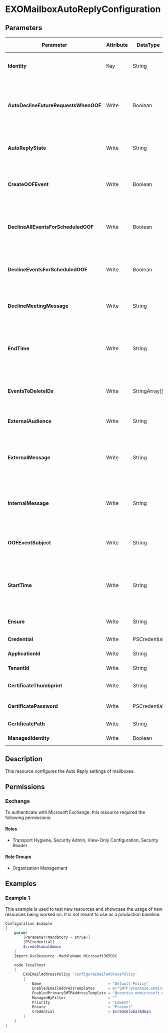 ﻿# EXOMailboxAutoReplyConfiguration

## Parameters

| Parameter | Attribute | DataType | Description | Allowed Values |
| --- | --- | --- | --- | --- |
| **Identity** | Key | String | The Identity parameter specifies the mailbox that you want to modify. You can use any value that uniquely identifies the mailbox. | |
| **AutoDeclineFutureRequestsWhenOOF** | Write | Boolean | The AutoDeclineFutureRequestsWhenOOF parameter specifies whether to automatically decline new meeting requests that are sent to the mailbox during the scheduled time period when Automatic Replies are being sent.  | |
| **AutoReplyState** | Write | String | The AutoReplyState parameter specifies whether the mailbox is enabled for Automatic Replies. Valid values are: Enabled, Disabled, Scheduled | `Enabled`, `Disabled`, `Scheduled` |
| **CreateOOFEvent** | Write | Boolean | The CreateOOFEvent parameter specifies whether to create a calendar event that corresponds to the scheduled time period when Automatic Replies are being sent for the mailbox. | |
| **DeclineAllEventsForScheduledOOF** | Write | Boolean | The DeclineAllEventsForScheduledOOF parameter specifies whether to decline all existing calendar events in the mailbox during the scheduled time period when Automatic Replies are being sent. | |
| **DeclineEventsForScheduledOOF** | Write | Boolean | The DeclineEventsForScheduledOOF parameter specifies whether it's possible to decline existing calendar events in the mailbox during the scheduled time period when Automatic Replies are being sent.  | |
| **DeclineMeetingMessage** | Write | String | The DeclineMeetingMessage parameter specifies the text in the message when meetings requests that are sent to the mailbox are automatically declined. | |
| **EndTime** | Write | String | The EndTime parameter specifies the end date and time that Automatic Replies are sent for the mailbox. You use this parameter only when the AutoReplyState parameter is set to Scheduled, and the value of this parameter is meaningful only when AutoReplyState is Scheduled. | |
| **EventsToDeleteIDs** | Write | StringArray[] | The EventsToDeleteIDs parameter specifies the calendar events to delete from the mailbox when the DeclineEventsForScheduledOOF parameter is set to $true. | |
| **ExternalAudience** | Write | String | The ExternalAudience parameter specifies whether Automatic Replies are sent to external senders. Valid values are: None, Known, All | `None`, `Known`, `All` |
| **ExternalMessage** | Write | String | The ExternalMessage parameter specifies the Automatic Replies message that's sent to external senders or senders outside the organization. If the value contains spaces, enclose the value in quotation marks. | |
| **InternalMessage** | Write | String | The InternalMessage parameter specifies the Automatic Replies message that's sent to internal senders or senders within the organization. If the value contains spaces, enclose the value in quotation marks. | |
| **OOFEventSubject** | Write | String | The OOFEventSubject parameter specifies the subject for the calendar event that's automatically created when the CreateOOFEvent parameter is set to $true. | |
| **StartTime** | Write | String | The StartTime parameter specifies the start date and time that Automatic Replies are sent for the specified mailbox. You use this parameter only when the AutoReplyState parameter is set to Scheduled, and the value of this parameter is meaningful only when AutoReplyState is Scheduled. | |
| **Ensure** | Write | String | Represents the existance of the instance. This must be set to 'Present' | `Present` |
| **Credential** | Write | PSCredential | Credentials of the Exchange Global Admin | |
| **ApplicationId** | Write | String | Id of the Azure Active Directory application to authenticate with. | |
| **TenantId** | Write | String | Id of the Azure Active Directory tenant used for authentication. | |
| **CertificateThumbprint** | Write | String | Thumbprint of the Azure Active Directory application's authentication certificate to use for authentication. | |
| **CertificatePassword** | Write | PSCredential | Username can be made up to anything but password will be used for CertificatePassword | |
| **CertificatePath** | Write | String | Path to certificate used in service principal usually a PFX file. | |
| **ManagedIdentity** | Write | Boolean | Managed ID being used for authentication. | |

## Description

This resource configures the Auto Reply settings of mailboxes.

## Permissions

### Exchange

To authenticate with Microsoft Exchange, this resource required the following permissions:

#### Roles

- Transport Hygiene, Security Admin, View-Only Configuration, Security Reader

#### Role Groups

- Organization Management

## Examples

### Example 1

This example is used to test new resources and showcase the usage of new resources being worked on.
It is not meant to use as a production baseline.

```powershell
Configuration Example
{
    param(
        [Parameter(Mandatory = $true)]
        [PSCredential]
        $credsGlobalAdmin
    )
    Import-DscResource -ModuleName Microsoft365DSC

    node localhost
    {
        EXOEmailAddressPolicy 'ConfigureEmailAddressPolicy'
        {
            Name                              = "Default Policy"
            EnabledEmailAddressTemplates      = @("SMTP:@contoso.onmicrosoft.com")
            EnabledPrimarySMTPAddressTemplate = "@contoso.onmicrosoft.com"
            ManagedByFilter                   = ""
            Priority                          = "Lowest"
            Ensure                            = "Present"
            Credential                        = $credsGlobalAdmin
        }
    }
}
```

